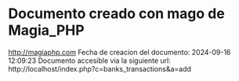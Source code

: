 # Documento creado con mago de Magia_PHP 
http://magiaphp.com 
Fecha de creacion del documento: 2024-09-16 12:09:23 
Documento accesible via la siguiente url:  
http://localhost/index.php?c=banks_transactions&a=add 

